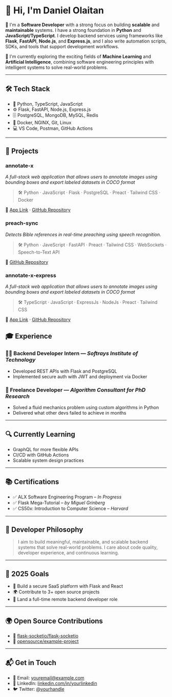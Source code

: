 # 👋 Hi, I'm Daniel Olaitan

🚀 I'm a **Software Developer** with a strong focus on building **scalable** and **maintainable** systems. I have a strong foundation in **Python** and **JavaScript/TypeScript**. I develop backend services using frameworks like **Flask**, **FastAPI**, **Node.js**, and **Express.js**, and I also write automation scripts, SDKs, and tools that support development workflows.

🤖 I'm currently exploring the exciting fields of **Machine Learning** and **Artificial Intelligence**, combining software engineering principles with intelligent systems to solve real-world problems.

---

## 🛠 Tech Stack

- 🐍 Python, TypeScript, JavaScript
- ⚙️ Flask, FastAPI, Node.js, Express.js
- 🗄️ PostgreSQL, MongoDB, MySQL, Redis
- 🐳 Docker, NGINX, Git, Linux
- 💻 VS Code, Postman, GitHub Actions

---

## 📂 Projects

### annotate-x

*A full-stack web application that allows users to annotate images using bounding boxes and export labeled datasets in COCO format*

> 🛠 Python · JavaScript · Flask · PostgreSQL · Preact · Tailwind CSS · Docker

🔗 [App Link](https://annotate-x.onrender.com) · [GitHub Repository](https://github.com/daniell-olaitan/annotate-x)


### preach-sync

*Detects Bible references in real-time preaching using speech recognition.*

> 🛠 Python · JaveScript · FastAPI · Preact · Tailwind CSS · WebSockets · Speech-to-Text API

🔗 [GitHub Repository](https://github.com/daniell-olaitan/preach-sync)


### annotate-x-express

*A full-stack web application that allows users to annotate images using bounding boxes and export labeled datasets in COCO format*

> 🛠 TypeScript · JavaScript · ExpressJs · NodeJs · Preact · Tailwind CSS

🔗 [App Link](https://annotate-x.onrender.com) · [GitHub Repository](https://github.com/daniell-olaitan/annotate-x-express)

## 🎓 Experience

### 👨‍💻 Backend Developer Intern — *Softrays Institute of Technology*
- Developed REST APIs with Flask and PostgreSQL
- Implemented secure auth with JWT and deployment via Docker

### 🧪 Freelance Developer — *Algorithm Consultant for PhD Research*
- Solved a fluid mechanics problem using custom algorithms in Python
- Delivered what other devs failed to achieve in months

---

## 🔍 Currently Learning

- GraphQL for more flexible APIs
- CI/CD with GitHub Actions
- Scalable system design practices

---

## 📚 Certifications

- ✅ ALX Software Engineering Program – *In Progress*
- ✅ Flask Mega-Tutorial – *by Miguel Grinberg*
- ✅ CS50x: Introduction to Computer Science – *Harvard*

---

## 🧠 Developer Philosophy

> I aim to build meaningful, maintainable, and scalable backend systems that solve real-world problems. I care about code quality, developer experience, and continuous learning.

---

## 🎯 2025 Goals

- 🧠 Build a secure SaaS platform with Flask and React
- 🌍 Contribute to 3+ open source projects
- 💼 Land a full-time remote backend developer role

---

## 🌍 Open Source Contributions

- 📌 [flask-socketio/flask-socketio](https://github.com/miguelgrinberg/Flask-SocketIO)
- 🧪 [opensource/example-project](https://github.com/org/project)

---

## 📬 Get in Touch

- 📧 Email: youremail@example.com  
- 💼 LinkedIn: [linkedin.com/in/yourlinkedin](https://linkedin.com/in/yourlinkedin)  
- 🐦 Twitter: [@yourhandle](https://twitter.com/yourhandle)  




